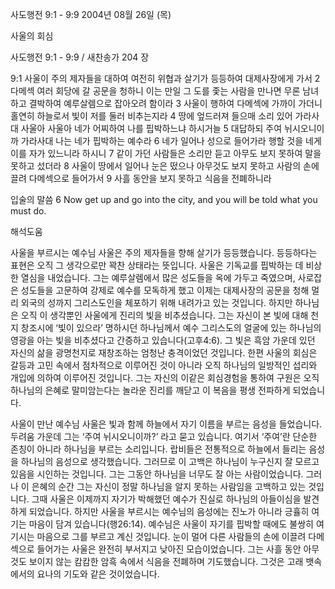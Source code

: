 사도행전 9:1 - 9:9 
2004년 08월 26일 (목)

사울의 회심



사도행전 9:1 - 9:9 / 새찬송가 204 장


9:1 사울이 주의 제자들을 대하여 여전히 위협과 살기가 등등하여 대제사장에게 가서 
2 다메섹 여러 회당에 갈 공문을 청하니 이는 만일 그 도를 좇는 사람을 만나면 무론 남녀하고 결박하여 예루살렘으로 잡아오려 함이라 
3 사울이 행하여 다메섹에 가까이 가더니 홀연히 하늘로서 빛이 저를 둘러 비추는지라 
4 땅에 엎드러져 들으매 소리 있어 가라사대 사울아 사울아 네가 어찌하여 나를 핍박하느냐 하시거늘 
5 대답하되 주여 뉘시오니이까 가라사대 나는 네가 핍박하는 예수라 
6 네가 일어나 성으로 들어가라 행할 것을 네게 이를 자가 있느니라 하시니 
7 같이 가던 사람들은 소리만 듣고 아무도 보지 못하여 말을 못하고 섰더라 
8 사울이 땅에서 일어나 눈은 떴으나 아무것도 보지 못하고 사람의 손에 끌려 다메섹으로 들어가서 
9 사흘 동안을 보지 못하고 식음을 전폐하니라 

입술의 말씀 
6 Now get up and go into the city, and you will be told what you must do.

해석도움





사울을 부르시는 예수님 
사울은 주의 제자들을 향해 살기가 등등했습니다. 등등하다는 표현은 오직 그 생각으로만 꽉찬 상태라는 뜻입니다. 사울은 기독교를 핍박하는 데 비상한 열심을 내었습니다. 그는 예루살렘에서 많은 성도들을 옥에 가두고 죽였으며, 사로잡은 성도들을 고문하여 강제로 예수를 모독하게 했고 이제는 대제사장의 공문을 청해 멀리 외국의 성까지 그리스도인을 체포하기 위해 내려가고 있는 것입니다. 하지만 하나님은 오직 이 생각뿐인 사울에게 진리의 빛을 비추셨습니다. 그는 자신이 본 빛에 대해 천지 창조시에 ‘빛이 있으라’ 명하시던 하나님께서 예수 그리스도의 얼굴에 있는 하나님의 영광을 아는 빛을 비추셨다고 간증하고 있습니다(고후4:6). 그 빛은 흑암 가운데 있던 자신의 삶을 광명천지로 재창조하는 엄청난 충격이었던 것입니다. 한편 사울의 회심은 갈등과 고민 속에서 점차적으로 이루어진 것이 아니라 오직 하나님의 일방적인 섭리와 개입에 의하여 이루어진 것입니다. 그는 자신의 이같은 회심경험을 통하여 구원은 오직 하나님의 은혜로 말미암는다는 놀라운 진리를 깨닫고 이 복음을 평생 전파하게 되었습니다. 

사울이 만난 예수님 
사울은 빛과 함께 하늘에서 자기 이름을 부르는 음성을 들었습니다. 두려움 가운데 그는 ‘주여 뉘시오니이까?’ 라고 묻고 있습니다. 여기서 ‘주여’란 단순한 존칭이 아니라 하나님을 부르는 소리입니다. 랍비들은 전통적으로 하늘에서 들리는 음성을 하나님의 음성으로 생각했습니다. 그러므로 이 고백은 하나님이 누구신지 잘 모르고 있음을 시인하는 것입니다. 그는 그동안 하나님을 너무도 잘 아는 사람이었습니다. 그러나 이 은혜의 순간 그는 자신이 정말 하나님을 알지 못하는 사람임을 고백하고 있는 것입니다. 그때 사울은 이제까지 자기가 박해했던 예수가 진실로 하나님의 아들이심을 발견하게 되었습니다. 하지만 사울을 부르시는 예수님의 음성에는 진노가 아니라 긍휼히 여기는 마음이 담겨 있습니다(행26:14). 예수님은 사울이 자기를 핍박할 때에도 불쌍히 여기시는 마음으로 그를 부르고 계신 것입니다. 눈이 멀어 다른 사람들의 손에 이끌려 다메섹으로 들어가는 사울은 완전히 부서지고 낮아진 모습이었습니다. 그는 사흘 동안 아무 것도 보이지 않는 캄캄한 암흑 속에서 식음을 전폐하며 기도했습니다. 그것은 고래 뱃속에서의 요나의 기도와 같은 것이었습니다.